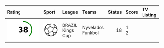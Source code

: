 | Rating                                                                                                                                 | Sport                                                                                                        | League              | Teams                |   Status | Score   | TV Listing          |
|:---------------------------------------------------------------------------------------------------------------------------------------|:-------------------------------------------------------------------------------------------------------------|:--------------------|:---------------------|---------:|:--------|:--------------------|
| <img src="https://raw.githubusercontent.com/BlakeDuncan25/Donut-SVG-Ratings/bac4e4a278175106499642192132b1786a9aec38/38.svg" alt="38"> | <img src="https://raw.githubusercontent.com/BlakeDuncan25/Donut-SVG-Ratings/master/soccer.png" alt="Soccer"> | BRAZIL<br>Kings Cup | Nyvelados<br>Funkbol |       18 | 1<br>2  | <a href="#N/A"></a> |